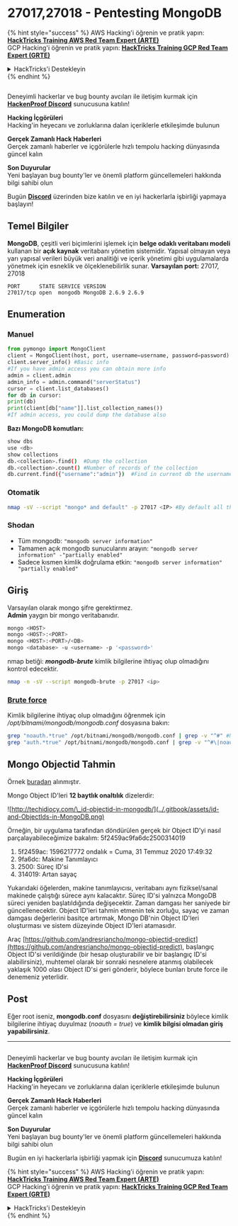 # 27017,27018 - Pentesting MongoDB

{% hint style="success" %}
AWS Hacking'i öğrenin ve pratik yapın:<img src="/.gitbook/assets/arte.png" alt="" data-size="line">[**HackTricks Training AWS Red Team Expert (ARTE)**](https://training.hacktricks.xyz/courses/arte)<img src="/.gitbook/assets/arte.png" alt="" data-size="line">\
GCP Hacking'i öğrenin ve pratik yapın: <img src="/.gitbook/assets/grte.png" alt="" data-size="line">[**HackTricks Training GCP Red Team Expert (GRTE)**<img src="/.gitbook/assets/grte.png" alt="" data-size="line">](https://training.hacktricks.xyz/courses/grte)

<details>

<summary>HackTricks'i Destekleyin</summary>

* [**abonelik planlarını**](https://github.com/sponsors/carlospolop) kontrol edin!
* **💬 [**Discord grubuna**](https://discord.gg/hRep4RUj7f) veya [**telegram grubuna**](https://t.me/peass) katılın ya da **Twitter'da** 🐦 [**@hacktricks\_live**](https://twitter.com/hacktricks\_live)**'i takip edin.**
* **Hacking ipuçlarını paylaşmak için** [**HackTricks**](https://github.com/carlospolop/hacktricks) ve [**HackTricks Cloud**](https://github.com/carlospolop/hacktricks-cloud) github reposuna PR gönderin.

</details>
{% endhint %}

<figure><img src="/.gitbook/assets/image.png" alt=""><figcaption></figcaption></figure>

Deneyimli hackerlar ve bug bounty avcıları ile iletişim kurmak için [**HackenProof Discord**](https://discord.com/invite/N3FrSbmwdy) sunucusuna katılın!

**Hacking İçgörüleri**\
Hacking'in heyecanı ve zorluklarına dalan içeriklerle etkileşimde bulunun

**Gerçek Zamanlı Hack Haberleri**\
Gerçek zamanlı haberler ve içgörülerle hızlı tempolu hacking dünyasında güncel kalın

**Son Duyurular**\
Yeni başlayan bug bounty'ler ve önemli platform güncellemeleri hakkında bilgi sahibi olun

Bugün [**Discord**](https://discord.com/invite/N3FrSbmwdy) üzerinden bize katılın ve en iyi hackerlarla işbirliği yapmaya başlayın!

## Temel Bilgiler

**MongoDB**, çeşitli veri biçimlerini işlemek için **belge odaklı veritabanı modeli** kullanan bir **açık kaynak** veritabanı yönetim sistemidir. Yapısal olmayan veya yarı yapısal verileri büyük veri analitiği ve içerik yönetimi gibi uygulamalarda yönetmek için esneklik ve ölçeklenebilirlik sunar. **Varsayılan port:** 27017, 27018
```
PORT      STATE SERVICE VERSION
27017/tcp open  mongodb MongoDB 2.6.9 2.6.9
```
## Enumeration

### Manuel
```python
from pymongo import MongoClient
client = MongoClient(host, port, username=username, password=password)
client.server_info() #Basic info
#If you have admin access you can obtain more info
admin = client.admin
admin_info = admin.command("serverStatus")
cursor = client.list_databases()
for db in cursor:
print(db)
print(client[db["name"]].list_collection_names())
#If admin access, you could dump the database also
```
**Bazı MongoDB komutları:**
```bash
show dbs
use <db>
show collections
db.<collection>.find()  #Dump the collection
db.<collection>.count() #Number of records of the collection
db.current.find({"username":"admin"})  #Find in current db the username admin
```
### Otomatik
```bash
nmap -sV --script "mongo* and default" -p 27017 <IP> #By default all the nmap mongo enumerate scripts are used
```
### Shodan

* Tüm mongodb: `"mongodb server information"`
* Tamamen açık mongodb sunucularını arayın: `"mongodb server information" -"partially enabled"`
* Sadece kısmen kimlik doğrulama etkin: `"mongodb server information" "partially enabled"`

## Giriş

Varsayılan olarak mongo şifre gerektirmez.\
**Admin** yaygın bir mongo veritabanıdır.
```bash
mongo <HOST>
mongo <HOST>:<PORT>
mongo <HOST>:<PORT>/<DB>
mongo <database> -u <username> -p '<password>'
```
nmap betiği: _**mongodb-brute**_ kimlik bilgilerine ihtiyaç olup olmadığını kontrol edecektir.
```bash
nmap -n -sV --script mongodb-brute -p 27017 <ip>
```
### [**Brute force**](../generic-methodologies-and-resources/brute-force.md#mongo)

Kimlik bilgilerine ihtiyaç olup olmadığını öğrenmek için _/opt/bitnami/mongodb/mongodb.conf_ dosyasına bakın:
```bash
grep "noauth.*true" /opt/bitnami/mongodb/mongodb.conf | grep -v "^#" #Not needed
grep "auth.*true" /opt/bitnami/mongodb/mongodb.conf | grep -v "^#\|noauth" #Not needed
```
## Mongo Objectid Tahmin

Örnek [buradan](https://techkranti.com/idor-through-mongodb-object-ids-prediction/) alınmıştır.

Mongo Object ID'leri **12 baytlık onaltılık** dizelerdir:

![http://techidiocy.com/\_id-objectid-in-mongodb/](../.gitbook/assets/id-and-ObjectIds-in-MongoDB.png)

Örneğin, bir uygulama tarafından döndürülen gerçek bir Object ID'yi nasıl parçalayabileceğimize bakalım: 5f2459ac9fa6dc2500314019

1. 5f2459ac: 1596217772 ondalık = Cuma, 31 Temmuz 2020 17:49:32
2. 9fa6dc: Makine Tanımlayıcı
3. 2500: Süreç ID'si
4. 314019: Artan sayaç

Yukarıdaki öğelerden, makine tanımlayıcısı, veritabanı aynı fiziksel/sanal makinede çalıştığı sürece aynı kalacaktır. Süreç ID'si yalnızca MongoDB süreci yeniden başlatıldığında değişecektir. Zaman damgası her saniyede bir güncellenecektir. Object ID'leri tahmin etmenin tek zorluğu, sayaç ve zaman damgası değerlerini basitçe artırmak, Mongo DB'nin Object ID'leri oluşturması ve sistem düzeyinde Object ID'leri atamasıdır.

Araç [https://github.com/andresriancho/mongo-objectid-predict](https://github.com/andresriancho/mongo-objectid-predict), başlangıç Object ID'si verildiğinde (bir hesap oluşturabilir ve bir başlangıç ID'si alabilirsiniz), muhtemel olarak bir sonraki nesnelere atanmış olabilecek yaklaşık 1000 olası Object ID'si geri gönderir, böylece bunları brute force ile denemeniz yeterlidir.

## Post

Eğer root iseniz, **mongodb.conf** dosyasını **değiştirebilirsiniz** böylece kimlik bilgilerine ihtiyaç duyulmaz (_noauth = true_) ve **kimlik bilgisi olmadan giriş yapabilirsiniz**.

***

<figure><img src="/.gitbook/assets/image.png" alt=""><figcaption></figcaption></figure>

Deneyimli hackerlar ve bug bounty avcıları ile iletişim kurmak için [**HackenProof Discord**](https://discord.com/invite/N3FrSbmwdy) sunucusuna katılın!

**Hacking İçgörüleri**\
Hacking'in heyecanı ve zorluklarına dalan içeriklerle etkileşimde bulunun

**Gerçek Zamanlı Hack Haberleri**\
Gerçek zamanlı haberler ve içgörülerle hızlı tempolu hacking dünyasında güncel kalın

**Son Duyurular**\
Yeni başlayan bug bounty'ler ve önemli platform güncellemeleri hakkında bilgi sahibi olun

Bugün en iyi hackerlarla işbirliği yapmak için [**Discord**](https://discord.com/invite/N3FrSbmwdy) sunucumuza katılın!

{% hint style="success" %}
AWS Hacking'i öğrenin ve pratik yapın:<img src="/.gitbook/assets/arte.png" alt="" data-size="line">[**HackTricks Training AWS Red Team Expert (ARTE)**](https://training.hacktricks.xyz/courses/arte)<img src="/.gitbook/assets/arte.png" alt="" data-size="line">\
GCP Hacking'i öğrenin ve pratik yapın: <img src="/.gitbook/assets/grte.png" alt="" data-size="line">[**HackTricks Training GCP Red Team Expert (GRTE)**<img src="/.gitbook/assets/grte.png" alt="" data-size="line">](https://training.hacktricks.xyz/courses/grte)

<details>

<summary>HackTricks'i Destekleyin</summary>

* [**abonelik planlarını**](https://github.com/sponsors/carlospolop) kontrol edin!
* **💬 [**Discord grubuna**](https://discord.gg/hRep4RUj7f) veya [**telegram grubuna**](https://t.me/peass) katılın ya da **Twitter'da** 🐦 [**@hacktricks\_live**](https://twitter.com/hacktricks\_live)**'i takip edin.**
* **HackTricks** ve [**HackTricks Cloud**](https://github.com/carlospolop/hacktricks-cloud) github reposuna PR göndererek hacking ipuçlarını paylaşın.

</details>
{% endhint %}
